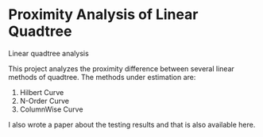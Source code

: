 # Proximity Analysis of Linear Quadtree 
Linear quadtree analysis

This project analyzes the proximity difference between several linear methods of quadtree.
The methods under estimation are:
1. Hilbert Curve
2. N-Order Curve
3. ColumnWise Curve

I also wrote a paper about the testing results and that is also available here.
